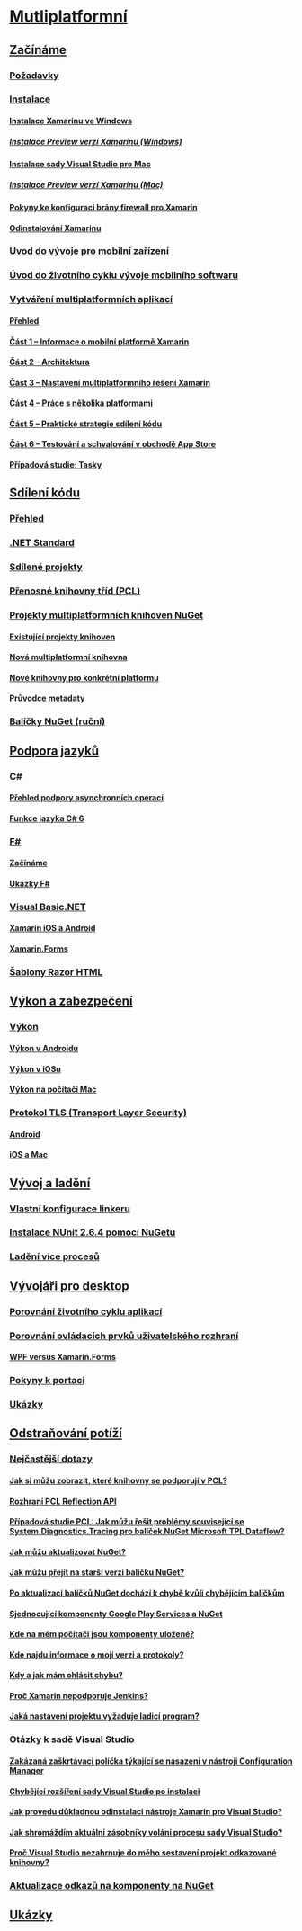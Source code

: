 # [Mutliplatformní](index.yml)
## [Začínáme](get-started/index.md)
### [Požadavky](get-started/requirements.md)
### [Instalace](get-started/installation/index.md)
#### [Instalace Xamarinu ve Windows](get-started/installation/windows.md)
##### [Instalace Preview verzí Xamarinu (Windows)](get-started/installation/windows-preview.md)
#### [Instalace sady Visual Studio pro Mac](/visualstudio/mac/installation/)
##### [Instalace Preview verzí Xamarinu (Mac)](/visualstudio/mac/update/)
#### [Pokyny ke konfiguraci brány firewall pro Xamarin](get-started/installation/firewall.md)
#### [Odinstalování Xamarinu](get-started/installation/uninstalling-xamarin.md)
### [Úvod do vývoje pro mobilní zařízení](get-started/introduction-to-mobile-development.md)
### [Úvod do životního cyklu vývoje mobilního softwaru](get-started/introduction-to-mobile-sdlc.md)

### [Vytváření multiplatformních aplikací](app-fundamentals/building-cross-platform-applications/index.md)
#### [Přehled](app-fundamentals/building-cross-platform-applications/overview.md)
#### [Část 1 – Informace o mobilní platformě Xamarin](app-fundamentals/building-cross-platform-applications/understanding-the-xamarin-mobile-platform.md)
#### [Část 2 – Architektura](app-fundamentals/building-cross-platform-applications/architecture.md)
#### [Část 3 – Nastavení multiplatformního řešení Xamarin](app-fundamentals/building-cross-platform-applications/setting-up-a-xamarin-cross-platform-solution.md)
#### [Část 4 – Práce s několika platformami](app-fundamentals/building-cross-platform-applications/platform-divergence-abstraction-divergent-implementation.md)
#### [Část 5 – Praktické strategie sdílení kódu](app-fundamentals/building-cross-platform-applications/practical-code-sharing-strategies.md)
#### [Část 6 – Testování a schvalování v obchodě App Store](app-fundamentals/building-cross-platform-applications/testing-and-app-store-approvals.md)
#### [Případová studie: Tasky](app-fundamentals/building-cross-platform-applications/case-study-tasky.md)

## [Sdílení kódu](app-fundamentals/index.md)
### [Přehled](app-fundamentals/code-sharing.md)
### [.NET Standard](app-fundamentals/net-standard.md)
### [Sdílené projekty](app-fundamentals/shared-projects.md)
### [Přenosné knihovny tříd (PCL)](app-fundamentals/pcl.md)
### [Projekty multiplatformních knihoven NuGet](app-fundamentals/nuget-multiplatform-libraries/index.md)
#### [Existující projekty knihoven](app-fundamentals/nuget-multiplatform-libraries/existing-library.md)
#### [Nová multiplatformní knihovna](app-fundamentals/nuget-multiplatform-libraries/single-codebase.md)
#### [Nové knihovny pro konkrétní platformu](app-fundamentals/nuget-multiplatform-libraries/platform-specific.md)
#### [Průvodce metadaty](app-fundamentals/nuget-multiplatform-libraries/metadata.md)
### [Balíčky NuGet (ruční)](app-fundamentals/nuget-manual.md)

## [Podpora jazyků](platform/index.md)

### C#
#### [Přehled podpory asynchronních operací](platform/async.md)
#### [Funkce jazyka C# 6](platform/csharp-six.md)
### [F#](platform/fsharp/index.md)
#### [Začínáme](platform/fsharp/overview.md)
#### [Ukázky F#](platform/fsharp/samples.md)
### [Visual Basic.NET](platform/visual-basic/index.md)
#### [Xamarin iOS a Android](platform/visual-basic/native-apps.md)
#### [Xamarin.Forms](platform/visual-basic/xamarin-forms.md)
### [Šablony Razor HTML](platform/razor-html-templates/index.md)

## [Výkon a zabezpečení](deploy-test/performance.md)
### [Výkon](deploy-test/memory-perf-best-practices.md)
#### [Výkon v Androidu](~/android/deploy-test/performance.md?context=xamarin/cross-platform)
#### [Výkon v iOSu](~/ios/deploy-test/performance.md?context=xamarin/cross-platform)
#### [Výkon na počítači Mac](~/mac/deploy-test/performance.md?context=xamarin/cross-platform)
### [Protokol TLS (Transport Layer Security)](app-fundamentals/transport-layer-security.md)
#### [Android](~/android/app-fundamentals/http-stack.md?context=xamarin/cross-platform)
#### [iOS a Mac](~/cross-platform/macios/http-stack.md?context=xamarin/cross-platform)
## [Vývoj a ladění](deploy-test/index.md)
### [Vlastní konfigurace linkeru](deploy-test/linker.md)
### [Instalace NUnit 2.6.4 pomocí NuGetu](deploy-test/installing-nunit-using-nuget.md)
### [Ladění více procesů](deploy-test/multi-process-debugging.md)

## [Vývojáři pro desktop](desktop/index.md)
### [Porovnání životního cyklu aplikací](desktop/lifecycle.md)
### [Porovnání ovládacích prvků uživatelského rozhraní](desktop/controls/index.md)
#### [WPF versus Xamarin.Forms](desktop/controls/wpf.md)
### [Pokyny k portaci](desktop/porting.md)
### [Ukázky](desktop/samples.md)

## [Odstraňování potíží](troubleshooting/index.md)
### [Nejčastější dotazy](troubleshooting/questions/index.md)
#### [Jak si můžu zobrazit, které knihovny se podporují v PCL?](troubleshooting/questions/pcl-support-libraries.md)
#### [Rozhraní PCL Reflection API](troubleshooting/questions/pcl-reflection.md)
#### [Případová studie PCL: Jak můžu řešit problémy související se System.Diagnostics.Tracing pro balíček NuGet Microsoft TPL Dataflow?](troubleshooting/questions/pcl-case-study.md)
#### [Jak můžu aktualizovat NuGet?](troubleshooting/questions/nuget-update.md)
#### [Jak můžu přejít na starší verzi balíčku NuGet?](troubleshooting/questions/nuget-package-downgrade.md)
#### [Po aktualizaci balíčků NuGet dochází k chybě kvůli chybějícím balíčkům](troubleshooting/questions/nuget-packages-missing.md)
#### [Sjednocující komponenty Google Play Services a NuGet](troubleshooting/questions/gps-components-nuget.md)
#### [Kde na mém počítači jsou komponenty uložené?](troubleshooting/questions/component-storage.md)
#### [Kde najdu informace o mojí verzi a protokoly?](troubleshooting/questions/version-logs.md)
#### [Kdy a jak mám ohlásit chybu?](troubleshooting/questions/howto-file-bug.md)
#### [Proč Xamarin nepodporuje Jenkins?](troubleshooting/questions/xamarin-jenkins.md)
#### [Jaká nastavení projektu vyžaduje ladicí program?](troubleshooting/questions/debugger-settings.md)

### Otázky k sadě Visual Studio
#### [Zakázaná zaškrtávací políčka týkající se nasazení v nástroji Configuration Manager](troubleshooting/questions/deploy-checkboxes.md)
#### [Chybějící rozšíření sady Visual Studio po instalaci](troubleshooting/questions/missing-vs-extensions.md)
#### [Jak provedu důkladnou odinstalaci nástroje Xamarin pro Visual Studio?](troubleshooting/questions/uninstall-xamarin-vs.md)
#### [Jak shromáždím aktuální zásobníky volání procesu sady Visual Studio?](troubleshooting/questions/vs-callstack.md)
#### [Proč Visual Studio nezahrnuje do mého sestavení projekt odkazované knihovny?](troubleshooting/questions/vs-config-manager.md)

### [Aktualizace odkazů na komponenty na NuGet](troubleshooting/component-nuget.md)
## [Ukázky](samples/index.yml)
